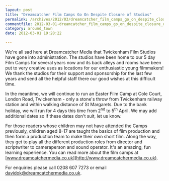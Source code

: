 ```yaml
---
layout: post
title: "Dreamcatcher Film Camps Go On Despite Closure of Studios"
permalink: /archives/2012/03/dreamcatcher_film_camps_go_on_despite_closure_of_s.html
commentfile: 2012-03-01-dreamcatcher_film_camps_go_on_despite_closure_of_s
category: around_town
date: 2012-03-01 19:28:22

---
```


We're all sad here at Dreamcatcher Media that Twickenham Film Studios have gone into administration. The studios have been home to our 5 day Film Camps for several years now and its back alleys and rooms have been put to very creative uses as locations for our enthusiastic young filmmakers! We thank the studios for their support and sponsorship for the last few years and send all the helpful staff there our good wishes at this difficult time.

In the meantime, we will continue to run an Easter Film Camp at Cole Court, London Road, Twickenham - only a stone's throw from Twickenham railway station and within walking distance of St Margarets. Due to the bank holiday, we will run for 4 days this time from 2<sup>nd</sup> to 5<sup>th</sup> April. We may add additional dates so if these dates don't suit, let us know.

For those readers whose children may not have attended the Camps previously, children aged 8-17 are taught the basics of film production and then form a production team to make their own short film. Along the way, they get to play all the different production roles from director and scriptwriter to cameraperson and sound operator. It's an amazing, fun learning experience. You can read more about the film camps at [www.dreamcatchermedia.co.uk](http://www.dreamcatchermedia.co.uk).

For enquiries please call 0208 607 7273 or email <davidok@dreamcatchermedia.co.uk>.
